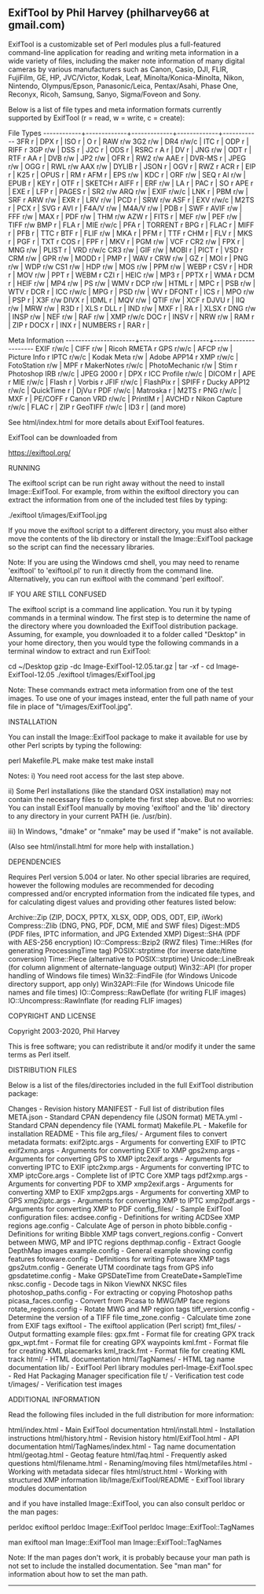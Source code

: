 ExifTool by Phil Harvey (philharvey66 at gmail.com)
----------------------------------------------------------------------------

ExifTool is a customizable set of Perl modules plus a full-featured
command-line application for reading and writing meta information in a wide
variety of files, including the maker note information of many digital
cameras by various manufacturers such as Canon, Casio, DJI, FLIR, FujiFilm,
GE, HP, JVC/Victor, Kodak, Leaf, Minolta/Konica-Minolta, Nikon, Nintendo,
Olympus/Epson, Panasonic/Leica, Pentax/Asahi, Phase One, Reconyx, Ricoh,
Samsung, Sanyo, Sigma/Foveon and Sony.

Below is a list of file types and meta information formats currently
supported by ExifTool (r = read, w = write, c = create):

  File Types
  ------------+-------------+-------------+-------------+------------
  3FR   r     | DPX   r     | ISO   r     | O     r     | RAW   r/w
  3G2   r/w   | DR4   r/w/c | ITC   r     | ODP   r     | RIFF  r
  3GP   r/w   | DSS   r     | J2C   r     | ODS   r     | RSRC  r
  A     r     | DV    r     | JNG   r/w   | ODT   r     | RTF   r
  AA    r     | DVB   r/w   | JP2   r/w   | OFR   r     | RW2   r/w
  AAE   r     | DVR-MS r    | JPEG  r/w   | OGG   r     | RWL   r/w
  AAX   r/w   | DYLIB r     | JSON  r     | OGV   r     | RWZ   r
  ACR   r     | EIP   r     | K25   r     | OPUS  r     | RM    r
  AFM   r     | EPS   r/w   | KDC   r     | ORF   r/w   | SEQ   r
  AI    r/w   | EPUB  r     | KEY   r     | OTF   r     | SKETCH r
  AIFF  r     | ERF   r/w   | LA    r     | PAC   r     | SO    r
  APE   r     | EXE   r     | LFP   r     | PAGES r     | SR2   r/w
  ARQ   r/w   | EXIF  r/w/c | LNK   r     | PBM   r/w   | SRF   r
  ARW   r/w   | EXR   r     | LRV   r/w   | PCD   r     | SRW   r/w
  ASF   r     | EXV   r/w/c | M2TS  r     | PCX   r     | SVG   r
  AVI   r     | F4A/V r/w   | M4A/V r/w   | PDB   r     | SWF   r
  AVIF  r/w   | FFF   r/w   | MAX   r     | PDF   r/w   | THM   r/w
  AZW   r     | FITS  r     | MEF   r/w   | PEF   r/w   | TIFF  r/w
  BMP   r     | FLA   r     | MIE   r/w/c | PFA   r     | TORRENT r
  BPG   r     | FLAC  r     | MIFF  r     | PFB   r     | TTC   r
  BTF   r     | FLIF  r/w   | MKA   r     | PFM   r     | TTF   r
  CHM   r     | FLV   r     | MKS   r     | PGF   r     | TXT   r
  COS   r     | FPF   r     | MKV   r     | PGM   r/w   | VCF   r
  CR2   r/w   | FPX   r     | MNG   r/w   | PLIST r     | VRD   r/w/c
  CR3   r/w   | GIF   r/w   | MOBI  r     | PICT  r     | VSD   r
  CRM   r/w   | GPR   r/w   | MODD  r     | PMP   r     | WAV   r
  CRW   r/w   | GZ    r     | MOI   r     | PNG   r/w   | WDP   r/w
  CS1   r/w   | HDP   r/w   | MOS   r/w   | PPM   r/w   | WEBP  r
  CSV   r     | HDR   r     | MOV   r/w   | PPT   r     | WEBM  r
  CZI   r     | HEIC  r/w   | MP3   r     | PPTX  r     | WMA   r
  DCM   r     | HEIF  r/w   | MP4   r/w   | PS    r/w   | WMV   r
  DCP   r/w   | HTML  r     | MPC   r     | PSB   r/w   | WTV   r
  DCR   r     | ICC   r/w/c | MPG   r     | PSD   r/w   | WV    r
  DFONT r     | ICS   r     | MPO   r/w   | PSP   r     | X3F   r/w
  DIVX  r     | IDML  r     | MQV   r/w   | QTIF  r/w   | XCF   r
  DJVU  r     | IIQ   r/w   | MRW   r/w   | R3D   r     | XLS   r
  DLL   r     | IND   r/w   | MXF   r     | RA    r     | XLSX  r
  DNG   r/w   | INSP  r/w   | NEF   r/w   | RAF   r/w   | XMP   r/w/c
  DOC   r     | INSV  r     | NRW   r/w   | RAM   r     | ZIP   r
  DOCX  r     | INX   r     | NUMBERS r   | RAR   r     |

  Meta Information
  ----------------------+----------------------+---------------------
  EXIF           r/w/c  |  CIFF           r/w  |  Ricoh RMETA    r
  GPS            r/w/c  |  AFCP           r/w  |  Picture Info   r
  IPTC           r/w/c  |  Kodak Meta     r/w  |  Adobe APP14    r
  XMP            r/w/c  |  FotoStation    r/w  |  MPF            r
  MakerNotes     r/w/c  |  PhotoMechanic  r/w  |  Stim           r
  Photoshop IRB  r/w/c  |  JPEG 2000      r    |  DPX            r
  ICC Profile    r/w/c  |  DICOM          r    |  APE            r
  MIE            r/w/c  |  Flash          r    |  Vorbis         r
  JFIF           r/w/c  |  FlashPix       r    |  SPIFF          r
  Ducky APP12    r/w/c  |  QuickTime      r    |  DjVu           r
  PDF            r/w/c  |  Matroska       r    |  M2TS           r
  PNG            r/w/c  |  MXF            r    |  PE/COFF        r
  Canon VRD      r/w/c  |  PrintIM        r    |  AVCHD          r
  Nikon Capture  r/w/c  |  FLAC           r    |  ZIP            r
  GeoTIFF        r/w/c  |  ID3            r    |  (and more)

See html/index.html for more details about ExifTool features.

ExifTool can be downloaded from

  https://exiftool.org/

RUNNING

The exiftool script can be run right away without the need to install
Image::ExifTool.  For example, from within the exiftool directory you can
extract the information from one of the included test files by typing:

  ./exiftool t/images/ExifTool.jpg

If you move the exiftool script to a different directory, you must also
either move the contents of the lib directory or install the Image::ExifTool
package so the script can find the necessary libraries.

Note:  If you are using the Windows cmd shell, you may need to rename
'exiftool' to 'exiftool.pl' to run it directly from the command line.
Alternatively, you can run exiftool with the command 'perl exiftool'.

IF YOU ARE STILL CONFUSED

The exiftool script is a command line application.  You run it by typing
commands in a terminal window.  The first step is to determine the name of
the directory where you downloaded the ExifTool distribution package.
Assuming, for example, you downloaded it to a folder called "Desktop" in
your home directory, then you would type the following commands in a
terminal window to extract and run ExifTool:

  cd ~/Desktop
  gzip -dc Image-ExifTool-12.05.tar.gz | tar -xf -
  cd Image-ExifTool-12.05
  ./exiftool t/images/ExifTool.jpg

Note:  These commands extract meta information from one of the test images. 
To use one of your images instead, enter the full path name of your file in
place of "t/images/ExifTool.jpg".

INSTALLATION

You can install the Image::ExifTool package to make it available for use by
other Perl scripts by typing the following:

  perl Makefile.PL
  make
  make test
  make install

Notes:
  i) You need root access for the last step above.

  ii) Some Perl installations (like the standard OSX installation) may not
  contain the necessary files to complete the first step above.  But no
  worries:  You can install ExifTool manually by moving 'exiftool' and the
  'lib' directory to any directory in your current PATH (ie. /usr/bin).

  iii) In Windows, "dmake" or "nmake" may be used if "make" is not
  available.

(Also see html/install.html for more help with installation.)

DEPENDENCIES

Requires Perl version 5.004 or later.  No other special libraries are
required, however the following modules are recommended for decoding
compressed and/or encrypted information from the indicated file types, and
for calculating digest values and providing other features listed below:

  Archive::Zip         (ZIP, DOCX, PPTX, XLSX, ODP, ODS, ODT, EIP, iWork)
  Compress::Zlib       (DNG, PNG, PDF, DCM, MIE and SWF files)
  Digest::MD5          (PDF files, IPTC information, and JPG Extended XMP)
  Digest::SHA          (PDF with AES-256 encryption)
  IO::Compress::Bzip2  (RWZ files)
  Time::HiRes          (for generating ProcessingTime tag)
  POSIX::strptime      (for inverse date/time conversion)
  Time::Piece          (alternative to POSIX::strptime)
  Unicode::LineBreak   (for column alignment of alternate-language output)
  Win32::API           (for proper handling of Windows file times)
  Win32::FindFile      (for Windows Unicode directory support, app only)
  Win32API::File       (for Windows Unicode file names and file times)
  IO::Compress::RawDeflate   (for writing FLIF images)
  IO::Uncompress::RawInflate (for reading FLIF images)

COPYRIGHT AND LICENSE

Copyright 2003-2020, Phil Harvey

This is free software; you can redistribute it and/or modify it under the
same terms as Perl itself.

DISTRIBUTION FILES

Below is a list of the files/directories included in the full ExifTool
distribution package:

  Changes                   - Revision history
  MANIFEST                  - Full list of distribution files
  META.json                 - Standard CPAN dependency file (JSON format)
  META.yml                  - Standard CPAN dependency file (YAML format)
  Makefile.PL               - Makefile for installation
  README                    - This file
  arg_files/                - Argument files to convert metadata formats:
    exif2iptc.args            - Arguments for converting EXIF to IPTC
    exif2xmp.args             - Arguments for converting EXIF to XMP
    gps2xmp.args              - Arguments for converting GPS to XMP
    iptc2exif.args            - Arguments for converting IPTC to EXIF
    iptc2xmp.args             - Arguments for converting IPTC to XMP
    iptcCore.args             - Complete list of IPTC Core XMP tags
    pdf2xmp.args              - Arguments for converting PDF to XMP
    xmp2exif.args             - Arguments for converting XMP to EXIF
    xmp2gps.args              - Arguments for converting XMP to GPS
    xmp2iptc.args             - Arguments for converting XMP to IPTC
    xmp2pdf.args              - Arguments for converting XMP to PDF
  config_files/             - Sample ExifTool configuration files:
    acdsee.config             - Definitions for writing ACDSee XMP regions
    age.config                - Calculate Age of person in photo
    bibble.config             - Definitions for writing Bibble XMP tags
    convert_regions.config    - Convert between MWG, MP and IPTC regions
    depthmap.config           - Extract Google DepthMap images
    example.config            - General example showing config features
    fotoware.config           - Definitions for writing Fotoware XMP tags
    gps2utm.config            - Generate UTM coordinate tags from GPS info
    gpsdatetime.config        - Make GPSDateTime from CreateDate+SampleTime
    nksc.config               - Decode tags in Nikon ViewNX NKSC files
    photoshop_paths.config    - For extracting or copying Photoshop paths
    picasa_faces.config       - Convert from Picasa to MWG/MP face regions
    rotate_regions.config     - Rotate MWG and MP region tags
    tiff_version.config       - Determine the version of a TIFF file
    time_zone.config          - Calculate time zone from EXIF tags
  exiftool                  - The exiftool application (Perl script)
  fmt_files/                - Output formatting example files:
    gpx.fmt                   - Format file for creating GPX track
    gpx_wpt.fmt               - Format file for creating GPX waypoints
    kml.fmt                   - Format file for creating KML placemarks
    kml_track.fmt             - Format file for creating KML track
  html/                     - HTML documentation
  html/TagNames/            - HTML tag name documentation
  lib/                      - ExifTool Perl library modules
  perl-Image-ExifTool.spec  - Red Hat Packaging Manager specification file
  t/                        - Verification test code
  t/images/                 - Verification test images

ADDITIONAL INFORMATION

Read the following files included in the full distribution for more
information:

  html/index.html           - Main ExifTool documentation
  html/install.html         - Installation instructions
  html/history.html         - Revision history
  html/ExifTool.html        - API documentation
  html/TagNames/index.html  - Tag name documentation
  html/geotag.html          - Geotag feature
  html/faq.html             - Frequently asked questions
  html/filename.html        - Renaming/moving files
  html/metafiles.html       - Working with metadata sidecar files
  html/struct.html          - Working with structured XMP information
  lib/Image/ExifTool/README - ExifTool library modules documentation

and if you have installed Image::ExifTool, you can also consult perldoc or
the man pages:

  perldoc exiftool
  perldoc Image::ExifTool
  perldoc Image::ExifTool::TagNames

  man exiftool
  man Image::ExifTool
  man Image::ExifTool::TagNames

Note: If the man pages don't work, it is probably because your man path is
not set to include the installed documentation.  See "man man" for
information about how to set the man path.

----------------------------------------------------------------------------
